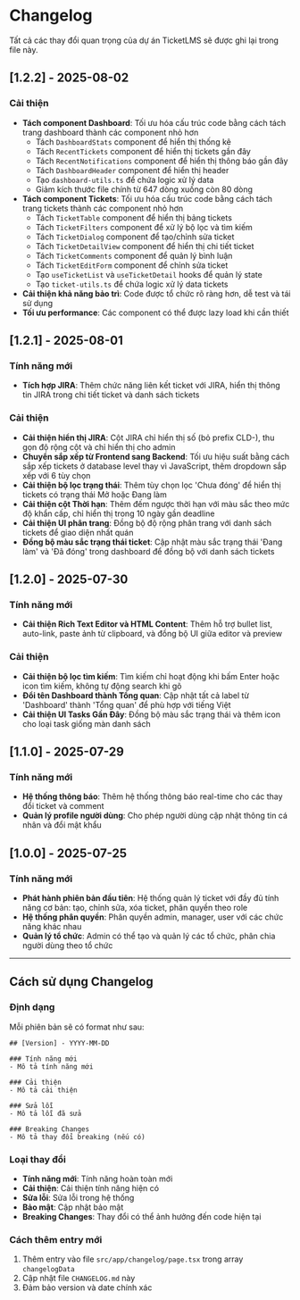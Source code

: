 # Changelog

Tất cả các thay đổi quan trọng của dự án TicketLMS sẽ được ghi lại trong file này.

## [1.2.2] - 2025-08-02

### Cải thiện

- **Tách component Dashboard**: Tối ưu hóa cấu trúc code bằng cách tách trang dashboard thành các component nhỏ hơn
  - Tách `DashboardStats` component để hiển thị thống kê
  - Tách `RecentTickets` component để hiển thị tickets gần đây
  - Tách `RecentNotifications` component để hiển thị thông báo gần đây
  - Tách `DashboardHeader` component để hiển thị header
  - Tạo `dashboard-utils.ts` để chứa logic xử lý data
  - Giảm kích thước file chính từ 647 dòng xuống còn 80 dòng
- **Tách component Tickets**: Tối ưu hóa cấu trúc code bằng cách tách trang tickets thành các component nhỏ hơn
  - Tách `TicketTable` component để hiển thị bảng tickets
  - Tách `TicketFilters` component để xử lý bộ lọc và tìm kiếm
  - Tách `TicketDialog` component để tạo/chỉnh sửa ticket
  - Tách `TicketDetailView` component để hiển thị chi tiết ticket
  - Tách `TicketComments` component để quản lý bình luận
  - Tách `TicketEditForm` component để chỉnh sửa ticket
  - Tạo `useTicketList` và `useTicketDetail` hooks để quản lý state
  - Tạo `ticket-utils.ts` để chứa logic xử lý data tickets
- **Cải thiện khả năng bảo trì**: Code được tổ chức rõ ràng hơn, dễ test và tái sử dụng
- **Tối ưu performance**: Các component có thể được lazy load khi cần thiết

## [1.2.1] - 2025-08-01

### Tính năng mới

- **Tích hợp JIRA**: Thêm chức năng liên kết ticket với JIRA, hiển thị thông tin JIRA trong chi tiết ticket và danh sách tickets

### Cải thiện

- **Cải thiện hiển thị JIRA**: Cột JIRA chỉ hiển thị số (bỏ prefix CLD-), thu gọn độ rộng cột và chỉ hiển thị cho admin
- **Chuyển sắp xếp từ Frontend sang Backend**: Tối ưu hiệu suất bằng cách sắp xếp tickets ở database level thay vì JavaScript, thêm dropdown sắp xếp với 6 tùy chọn
- **Cải thiện bộ lọc trạng thái**: Thêm tùy chọn lọc 'Chưa đóng' để hiển thị tickets có trạng thái Mở hoặc Đang làm
- **Cải thiện cột Thời hạn**: Thêm đếm ngược thời hạn với màu sắc theo mức độ khẩn cấp, chỉ hiển thị trong 10 ngày gần deadline
- **Cải thiện UI phân trang**: Đồng bộ độ rộng phân trang với danh sách tickets để giao diện nhất quán
- **Đồng bộ màu sắc trạng thái ticket**: Cập nhật màu sắc trạng thái 'Đang làm' và 'Đã đóng' trong dashboard để đồng bộ với danh sách tickets

## [1.2.0] - 2025-07-30

### Tính năng mới

- **Cải thiện Rich Text Editor và HTML Content**: Thêm hỗ trợ bullet list, auto-link, paste ảnh từ clipboard, và đồng bộ UI giữa editor và preview

### Cải thiện

- **Cải thiện bộ lọc tìm kiếm**: Tìm kiếm chỉ hoạt động khi bấm Enter hoặc icon tìm kiếm, không tự động search khi gõ
- **Đổi tên Dashboard thành Tổng quan**: Cập nhật tất cả label từ 'Dashboard' thành 'Tổng quan' để phù hợp với tiếng Việt
- **Cải thiện UI Tasks Gần Đây**: Đồng bộ màu sắc trạng thái và thêm icon cho loại task giống màn danh sách

## [1.1.0] - 2025-07-29

### Tính năng mới

- **Hệ thống thông báo**: Thêm hệ thống thông báo real-time cho các thay đổi ticket và comment
- **Quản lý profile người dùng**: Cho phép người dùng cập nhật thông tin cá nhân và đổi mật khẩu

## [1.0.0] - 2025-07-25

### Tính năng mới

- **Phát hành phiên bản đầu tiên**: Hệ thống quản lý ticket với đầy đủ tính năng cơ bản: tạo, chỉnh sửa, xóa ticket, phân quyền theo role
- **Hệ thống phân quyền**: Phân quyền admin, manager, user với các chức năng khác nhau
- **Quản lý tổ chức**: Admin có thể tạo và quản lý các tổ chức, phân chia người dùng theo tổ chức

---

## Cách sử dụng Changelog

### Định dạng

Mỗi phiên bản sẽ có format như sau:

```
## [Version] - YYYY-MM-DD

### Tính năng mới
- Mô tả tính năng mới

### Cải thiện
- Mô tả cải thiện

### Sửa lỗi
- Mô tả lỗi đã sửa

### Breaking Changes
- Mô tả thay đổi breaking (nếu có)
```

### Loại thay đổi

- **Tính năng mới**: Tính năng hoàn toàn mới
- **Cải thiện**: Cải thiện tính năng hiện có
- **Sửa lỗi**: Sửa lỗi trong hệ thống
- **Bảo mật**: Cập nhật bảo mật
- **Breaking Changes**: Thay đổi có thể ảnh hưởng đến code hiện tại

### Cách thêm entry mới

1. Thêm entry vào file `src/app/changelog/page.tsx` trong array `changelogData`
2. Cập nhật file `CHANGELOG.md` này
3. Đảm bảo version và date chính xác
